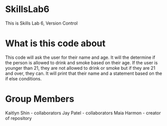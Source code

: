 # SkillsLab6
This is Skills Lab 6, Version Control
# What is this code about
This code will ask the user for their name and age. It will the determine if the person is allowed to drink and smoke
based on their age. If the user is younger than 21, they are not allowed to drink or smoke but if they are 21 and over, they can.
It will print that their name and a statement based on the if else conditions. 

# Group Members 
Kaitlyn Shin - collaborators
Jay Patel - collaborators
Maia Harmon - creator of repository 
